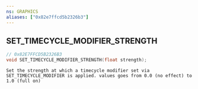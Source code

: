 ```yaml
---
ns: GRAPHICS
aliases: ["0x82e7ffcd5b2326b3"]
---
```

## SET_TIMECYCLE_MODIFIER_STRENGTH

```c
// 0x82E7FFCD5B2326B3
void SET_TIMECYCLE_MODIFIER_STRENGTH(float strength);
```

```
Set the strength at which a timecycle modifier set via SET_TIMECYCLE_MODIFIER is applied. values goes from 0.0 (no effect) to 1.0 (full on)
```

